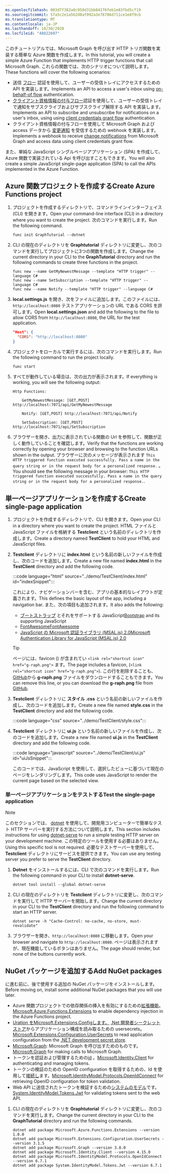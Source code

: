 ```yaml
---
ms.openlocfilehash: 003d7f382a0c950d31bb84176feb1e83fbd5cf19
ms.sourcegitcommit: 57a5c2e1a562d8af092a3e78786d711ce1e8f9cb
ms.translationtype: MT
ms.contentlocale: ja-JP
ms.lasthandoff: 10/30/2020
ms.locfileid: "48822697"
---
```

<!-- markdownlint-disable MD002 MD041 -->

<span data-ttu-id="bd176-101">このチュートリアルでは、Microsoft Graph を呼び出す HTTP トリガ関数を実装する簡単な Azure 関数を作成します。</span><span class="sxs-lookup"><span data-stu-id="bd176-101">In this tutorial, you will create a simple Azure Function that implements HTTP trigger functions that call Microsoft Graph.</span></span> <span data-ttu-id="bd176-102">これらの関数では、次のシナリオについて説明します。</span><span class="sxs-lookup"><span data-stu-id="bd176-102">These functions will cover the following scenarios:</span></span>

- <span data-ttu-id="bd176-103">送信 [フロー](https://docs.microsoft.com/azure/active-directory/develop/v2-oauth2-on-behalf-of-flow) 認証を使用して、ユーザーの受信トレイにアクセスするための API を実装します。</span><span class="sxs-lookup"><span data-stu-id="bd176-103">Implements an API to access a user's inbox using [on-behalf-of flow](https://docs.microsoft.com/azure/active-directory/develop/v2-oauth2-on-behalf-of-flow) authentication.</span></span>
- <span data-ttu-id="bd176-104">[クライアント資格情報の付与フロー](https://docs.microsoft.com/azure/active-directory/develop/v2-oauth2-client-creds-grant-flow)認証を使用して、ユーザーの受信トレイで通知をサブスクライブおよびサブスクライブ解除する API を実装します。</span><span class="sxs-lookup"><span data-stu-id="bd176-104">Implements an API to subscribe and unsubscribe for notifications on a user's inbox, using using [client credentials grant flow](https://docs.microsoft.com/azure/active-directory/develop/v2-oauth2-client-creds-grant-flow) authentication.</span></span>
- <span data-ttu-id="bd176-105">クライアント資格情報の付与フローを使用して Microsoft Graph および access データから [変更通知](https://docs.microsoft.com/graph/webhooks) を受信するための webhook を実装します。</span><span class="sxs-lookup"><span data-stu-id="bd176-105">Implements a webhook to receive [change notifications](https://docs.microsoft.com/graph/webhooks) from Microsoft Graph and access data using client credentials grant flow.</span></span>

<span data-ttu-id="bd176-106">また、単純な JavaScript シングルページアプリケーション (SPA) を作成して、Azure 関数で実装されている Api を呼び出すこともできます。</span><span class="sxs-lookup"><span data-stu-id="bd176-106">You will also create a simple JavaScript single-page application (SPA) to call the APIs implemented in the Azure Function.</span></span>

## <a name="create-azure-functions-project"></a><span data-ttu-id="bd176-107">Azure 関数プロジェクトを作成する</span><span class="sxs-lookup"><span data-stu-id="bd176-107">Create Azure Functions project</span></span>

1. <span data-ttu-id="bd176-108">プロジェクトを作成するディレクトリで、コマンドラインインターフェイス (CLI) を開きます。</span><span class="sxs-lookup"><span data-stu-id="bd176-108">Open your command-line interface (CLI) in a directory where you want to create the project.</span></span> <span data-ttu-id="bd176-109">次のコマンドを実行します。</span><span class="sxs-lookup"><span data-stu-id="bd176-109">Run the following command.</span></span>

    ```Shell
    func init GraphTutorial --dotnet
    ```

1. <span data-ttu-id="bd176-110">CLI の現在のディレクトリを **Graphtutorial** ディレクトリに変更し、次のコマンドを実行してプロジェクトに3つの関数を作成します。</span><span class="sxs-lookup"><span data-stu-id="bd176-110">Change the current directory in your CLI to the **GraphTutorial** directory and run the following commands to create three functions in the project.</span></span>

    ```Shell
    func new --name GetMyNewestMessage --template "HTTP trigger" --language C#
    func new --name SetSubscription --template "HTTP trigger" --language C#
    func new --name Notify --template "HTTP trigger" --language C#
    ```

1. <span data-ttu-id="bd176-111">**local.settings.js** を開き、次をファイルに追加します。このファイルには、 `http://localhost:8080` テストアプリケーションの URL である CORS を許可します。</span><span class="sxs-lookup"><span data-stu-id="bd176-111">Open **local.settings.json** and add the following to the file to allow CORS from `http://localhost:8080`, the URL for the test application.</span></span>

    ```json
    "Host": {
      "CORS": "http://localhost:8080"
    }
    ```

1. <span data-ttu-id="bd176-112">プロジェクトをローカルで実行するには、次のコマンドを実行します。</span><span class="sxs-lookup"><span data-stu-id="bd176-112">Run the following command to run the project locally.</span></span>

    ```Shell
    func start
    ```

1. <span data-ttu-id="bd176-113">すべてが動作している場合は、次の出力が表示されます。</span><span class="sxs-lookup"><span data-stu-id="bd176-113">If everything is working, you will see the following output:</span></span>

    ```Shell
    Http Functions:

        GetMyNewestMessage: [GET,POST] http://localhost:7071/api/GetMyNewestMessage

        Notify: [GET,POST] http://localhost:7071/api/Notify

        SetSubscription: [GET,POST] http://localhost:7071/api/SetSubscription
    ```

1. <span data-ttu-id="bd176-114">ブラウザーを開き、出力に表示されている関数の Url を参照して、関数が正しく動作していることを確認します。</span><span class="sxs-lookup"><span data-stu-id="bd176-114">Verify that the functions are working correctly by opening your browser and browsing to the function URLs shown in the output.</span></span> <span data-ttu-id="bd176-115">ブラウザーに次のメッセージが表示されます `This HTTP triggered function executed successfully. Pass a name in the query string or in the request body for a personalized response.` 。</span><span class="sxs-lookup"><span data-stu-id="bd176-115">You should see the following message in your browser: `This HTTP triggered function executed successfully. Pass a name in the query string or in the request body for a personalized response.`.</span></span>

## <a name="create-single-page-application"></a><span data-ttu-id="bd176-116">単一ページアプリケーションを作成する</span><span class="sxs-lookup"><span data-stu-id="bd176-116">Create single-page application</span></span>

1. <span data-ttu-id="bd176-117">プロジェクトを作成するディレクトリで、CLI を開きます。</span><span class="sxs-lookup"><span data-stu-id="bd176-117">Open your CLI in a directory where you want to create the project.</span></span> <span data-ttu-id="bd176-118">HTML ファイルと JavaScript ファイルを格納する **Testclient** という名前のディレクトリを作成します。</span><span class="sxs-lookup"><span data-stu-id="bd176-118">Create a directory named **TestClient** to hold your HTML and JavaScript files.</span></span>

1. <span data-ttu-id="bd176-119">**Testclient** ディレクトリに **index.html** という名前の新しいファイルを作成し、次のコードを追加します。</span><span class="sxs-lookup"><span data-stu-id="bd176-119">Create a new file named **index.html** in the **TestClient** directory and add the following code.</span></span>

    :::code language="html" source="../demo/TestClient/index.html" id="indexSnippet":::

    <span data-ttu-id="bd176-120">これにより、ナビゲーションバーを含む、アプリの基本的なレイアウトが定義されます。</span><span class="sxs-lookup"><span data-stu-id="bd176-120">This defines the basic layout of the app, including a navigation bar.</span></span> <span data-ttu-id="bd176-121">また、次の項目も追加されます。</span><span class="sxs-lookup"><span data-stu-id="bd176-121">It also adds the following:</span></span>

    - <span data-ttu-id="bd176-122">[ブートストラップ](https://getbootstrap.com/) とそれをサポートする JavaScript</span><span class="sxs-lookup"><span data-stu-id="bd176-122">[Bootstrap](https://getbootstrap.com/) and its supporting JavaScript</span></span>
    - [<span data-ttu-id="bd176-123">FontAwesome</span><span class="sxs-lookup"><span data-stu-id="bd176-123">FontAwesome</span></span>](https://fontawesome.com/)
    - [<span data-ttu-id="bd176-124">JavaScript の Microsoft 認証ライブラリ (MSAL.js) 2.0</span><span class="sxs-lookup"><span data-stu-id="bd176-124">Microsoft Authentication Library for JavaScript (MSAL.js) 2.0</span></span>](https://github.com/AzureAD/microsoft-authentication-library-for-js/tree/dev/lib/msal-browser)

    > [!TIP]
    > <span data-ttu-id="bd176-125">ページには、favicon () が含まれてい `<link rel="shortcut icon" href="g-raph.png">` ます。</span><span class="sxs-lookup"><span data-stu-id="bd176-125">The page includes a favicon, (`<link rel="shortcut icon" href="g-raph.png">`).</span></span> <span data-ttu-id="bd176-126">この行を削除することも、 [GitHub](https://github.com/microsoftgraph/g-raph)から **g-raph.png** ファイルをダウンロードすることもできます。</span><span class="sxs-lookup"><span data-stu-id="bd176-126">You can remove this line, or you can download the **g-raph.png** file from [GitHub](https://github.com/microsoftgraph/g-raph).</span></span>

1. <span data-ttu-id="bd176-127">**Testclient** ディレクトリに **スタイル .css** という名前の新しいファイルを作成し、次のコードを追加します。</span><span class="sxs-lookup"><span data-stu-id="bd176-127">Create a new file named **style.css** in the **TestClient** directory and add the following code.</span></span>

    :::code language="css" source="../demo/TestClient/style.css":::

1. <span data-ttu-id="bd176-128">**Testclient** ディレクトリに **ui.js** という名前の新しいファイルを作成し、次のコードを追加します。</span><span class="sxs-lookup"><span data-stu-id="bd176-128">Create a new file named **ui.js** in the **TestClient** directory and add the following code.</span></span>

    :::code language="javascript" source="../demo/TestClient/ui.js" id="uiJsSnippet":::

    <span data-ttu-id="bd176-129">このコードでは、JavaScript を使用して、選択したビューに基づいて現在のページをレンダリングします。</span><span class="sxs-lookup"><span data-stu-id="bd176-129">This code uses JavaScript to render the current page based on the selected view.</span></span>

### <a name="test-the-single-page-application"></a><span data-ttu-id="bd176-130">単一ページアプリケーションをテストする</span><span class="sxs-lookup"><span data-stu-id="bd176-130">Test the single-page application</span></span>

> [!NOTE]
> <span data-ttu-id="bd176-131">このセクションでは、 [dotnet](https://github.com/natemcmaster/dotnet-serve) を使用して、開発用コンピューターで簡単なテスト HTTP サーバーを実行する方法について説明します。</span><span class="sxs-lookup"><span data-stu-id="bd176-131">This section includes instructions for using [dotnet-serve](https://github.com/natemcmaster/dotnet-serve) to run a simple testing HTTP server on your development machine.</span></span> <span data-ttu-id="bd176-132">この特定のツールを使用する必要はありません。</span><span class="sxs-lookup"><span data-stu-id="bd176-132">Using this specific tool is not required.</span></span> <span data-ttu-id="bd176-133">必要なテストサーバーを使用して、 **Testclient** ディレクトリにサービスを提供できます。</span><span class="sxs-lookup"><span data-stu-id="bd176-133">You can use any testing server you prefer to serve the **TestClient** directory.</span></span>

1. <span data-ttu-id="bd176-134">**Dotnet** をインストールするには、CLI で次のコマンドを実行します。</span><span class="sxs-lookup"><span data-stu-id="bd176-134">Run the following command in your CLI to install **dotnet-serve**.</span></span>

    ```Shell
    dotnet tool install --global dotnet-serve
    ```

1. <span data-ttu-id="bd176-135">CLI の現在のディレクトリを **Testclient** ディレクトリに変更し、次のコマンドを実行して HTTP サーバーを開始します。</span><span class="sxs-lookup"><span data-stu-id="bd176-135">Change the current directory in your CLI to the **TestClient** directory and run the following command to start an HTTP server.</span></span>

    ```Shell
    dotnet serve -h "Cache-Control: no-cache, no-store, must-revalidate"
    ```

1. <span data-ttu-id="bd176-136">ブラウザーを開き、`http://localhost:8080` に移動します。</span><span class="sxs-lookup"><span data-stu-id="bd176-136">Open your browser and navigate to `http://localhost:8080`.</span></span> <span data-ttu-id="bd176-137">ページは表示されますが、現在機能しているボタンはありません。</span><span class="sxs-lookup"><span data-stu-id="bd176-137">The page should render, but none of the buttons currently work.</span></span>

## <a name="add-nuget-packages"></a><span data-ttu-id="bd176-138">NuGet パッケージを追加する</span><span class="sxs-lookup"><span data-stu-id="bd176-138">Add NuGet packages</span></span>

<span data-ttu-id="bd176-139">に進む前に、後で使用する追加の NuGet パッケージをインストールします。</span><span class="sxs-lookup"><span data-stu-id="bd176-139">Before moving on, install some additional NuGet packages that you will use later.</span></span>

- <span data-ttu-id="bd176-140">Azure 関数プロジェクトでの依存関係の挿入を有効にするための[拡張機能](https://www.nuget.org/packages/Microsoft.Azure.Functions.Extensions)。</span><span class="sxs-lookup"><span data-stu-id="bd176-140">[Microsoft.Azure.Functions.Extensions](https://www.nuget.org/packages/Microsoft.Azure.Functions.Extensions) to enable dependency injection in the Azure Functions project.</span></span>
- <span data-ttu-id="bd176-141">[ Uration をMicrosoft.Extensions.Configします。](https://www.nuget.org/packages/Microsoft.Extensions.Configuration.UserSecrets) [.Net 開発者シークレットストア](https://docs.microsoft.com/aspnet/core/security/app-secrets)からアプリケーション構成を読み取るための usersecrets。</span><span class="sxs-lookup"><span data-stu-id="bd176-141">[Microsoft.Extensions.Configuration.UserSecrets](https://www.nuget.org/packages/Microsoft.Extensions.Configuration.UserSecrets) to read application configuration from the [.NET development secret store](https://docs.microsoft.com/aspnet/core/security/app-secrets).</span></span>
- <span data-ttu-id="bd176-142">[Microsoft.Graph](https://www.nuget.org/packages/Microsoft.Graph/): Microsoft Graph を呼び出すためのものです。</span><span class="sxs-lookup"><span data-stu-id="bd176-142">[Microsoft.Graph](https://www.nuget.org/packages/Microsoft.Graph/) for making calls to Microsoft Graph.</span></span>
- <span data-ttu-id="bd176-143">トークンを認証および管理するための[id](https://www.nuget.org/packages/Microsoft.Identity.Client/) 。</span><span class="sxs-lookup"><span data-stu-id="bd176-143">[Microsoft.Identity.Client](https://www.nuget.org/packages/Microsoft.Identity.Client/) for authenticating and managing tokens.</span></span>
- <span data-ttu-id="bd176-144">トークンの検証のための OpenID configuration を取得するための、Id を使用して[接続し](https://www.nuget.org/packages/Microsoft.IdentityModel.Protocols.OpenIdConnect)ます。</span><span class="sxs-lookup"><span data-stu-id="bd176-144">[Microsoft.IdentityModel.Protocols.OpenIdConnect](https://www.nuget.org/packages/Microsoft.IdentityModel.Protocols.OpenIdConnect) for retrieving OpenID configuration for token validation.</span></span>
- <span data-ttu-id="bd176-145">Web API に送信されたトークンを検証するための[システムのモデル](https://www.nuget.org/packages/System.IdentityModel.Tokens.Jwt)です。</span><span class="sxs-lookup"><span data-stu-id="bd176-145">[System.IdentityModel.Tokens.Jwt](https://www.nuget.org/packages/System.IdentityModel.Tokens.Jwt) for validating tokens sent to the web API.</span></span>

1. <span data-ttu-id="bd176-146">CLI の現在のディレクトリを **Graphtutorial** ディレクトリに変更し、次のコマンドを実行します。</span><span class="sxs-lookup"><span data-stu-id="bd176-146">Change the current directory in your CLI to the **GraphTutorial** directory and run the following commands.</span></span>

    ```Shell
    dotnet add package Microsoft.Azure.Functions.Extensions --version 1.0.0
    dotnet add package Microsoft.Extensions.Configuration.UserSecrets --version 3.1.5
    dotnet add package Microsoft.Graph --version 3.8.0
    dotnet add package Microsoft.Identity.Client --version 4.15.0
    dotnet add package Microsoft.IdentityModel.Protocols.OpenIdConnect --version 6.7.1
    dotnet add package System.IdentityModel.Tokens.Jwt --version 6.7.1
    ```
